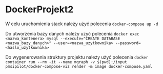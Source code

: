 # DockerProjekt2

W celu uruchomienia stack należy użyć polecenia ```docker-compose up -d```

Do utworzenia bazy danych należy uzyć polecenia ```docker exec <nazwa_kontenera> mysql --execute="CREATE DATABASE <nazwa_bazy_danych>" --user=<nazwa_uzytkownika> --password=<haslo_uzytkownika>```

Do wygenerowania struktury projektu należy użyć polecenia ```docker container run --rm -it --name mgraph -v $(pwd):/input pmsipilot/docker-compose-viz render -m image docker-compose.yaml```
